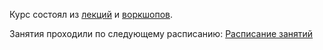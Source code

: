 Курс состоял из [лекций](info/links/lections.md) и [воркшопов](info/links/practices.md).

Занятия проходили по следующему расписанию: 
[Расписание занятий](assets/images/schedule.PNG?raw=true)
